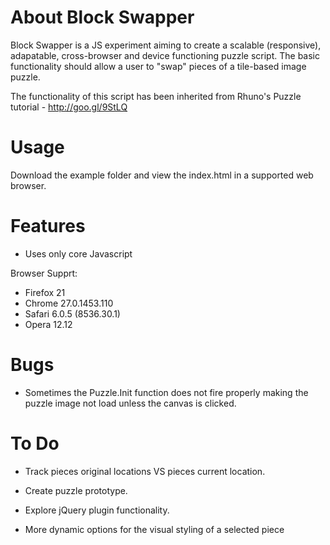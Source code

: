 About Block Swapper
===
Block Swapper is a JS experiment aiming to create a scalable (responsive), adapatable, cross-browser and device functioning puzzle script. The basic functionality should allow a user to "swap" pieces of a tile-based image puzzle.

The functionality of this script has been inherited from Rhuno's Puzzle tutorial - http://goo.gl/9StLQ

Usage
=====
Download the example folder and view the index.html in a supported web browser.

Features
===
- Uses only core Javascript

Browser Supprt:
- Firefox 21
- Chrome 27.0.1453.110
- Safari 6.0.5 (8536.30.1)
- Opera 12.12

Bugs
=====
- Sometimes the Puzzle.Init function does not fire properly making the puzzle image not load unless the canvas is clicked.

To Do
===
- Track pieces original locations VS pieces current location.

- Create puzzle prototype.

- Explore jQuery plugin functionality.

- More dynamic options for the visual styling of a selected piece